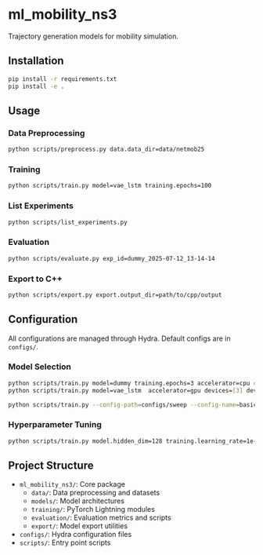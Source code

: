 # ml_mobility_ns3

Trajectory generation models for mobility simulation.

## Installation

```bash
pip install -r requirements.txt
pip install -e .
```

## Usage

### Data Preprocessing

```bash
python scripts/preprocess.py data.data_dir=data/netmob25
```

### Training

```bash
python scripts/train.py model=vae_lstm training.epochs=100
```

### List Experiments
```bash
python scripts/list_experiments.py
```

### Evaluation

```bash
python scripts/evaluate.py exp_id=dummy_2025-07-12_13-14-14
```

### Export to C++

```bash
python scripts/export.py export.output_dir=path/to/cpp/output
```

## Configuration

All configurations are managed through Hydra. Default configs are in `configs/`.

### Model Selection

```bash
python scripts/train.py model=dummy training.epochs=3 accelerator=cpu # Use dummy model
python scripts/train.py model=vae_lstm  accelerator=gpu devices=[3] device=cuda # Use VAE-LSTM model

python scripts/train.py --config-path=configs/sweep --config-name=basic_grid --multirun
```

### Hyperparameter Tuning

```bash
python scripts/train.py model.hidden_dim=128 training.learning_rate=1e-3
```

## Project Structure

- `ml_mobility_ns3/`: Core package
  - `data/`: Data preprocessing and datasets
  - `models/`: Model architectures
  - `training/`: PyTorch Lightning modules
  - `evaluation/`: Evaluation metrics and scripts
  - `export/`: Model export utilities
- `configs/`: Hydra configuration files
- `scripts/`: Entry point scripts